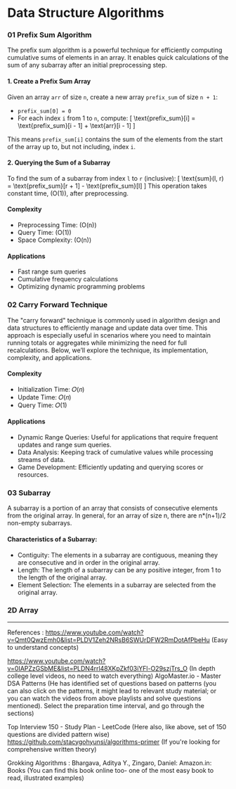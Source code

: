 # Data Structure Algorithms 

### 01 Prefix Sum Algorithm

The prefix sum algorithm is a powerful technique for efficiently computing cumulative sums of elements in an array. It enables quick calculations of the sum of any subarray after an initial preprocessing step.

#### 1. Create a Prefix Sum Array

Given an array `arr` of size `n`, create a new array `prefix_sum` of size `n + 1`:

- `prefix_sum[0] = 0`
- For each index `i` from 1 to `n`, compute:
  \[
  \text{prefix\_sum}[i] = \text{prefix\_sum}[i - 1] + \text{arr}[i - 1]
  \]
  
This means `prefix_sum[i]` contains the sum of the elements from the start of the array up to, but not including, index `i`.

#### 2. Querying the Sum of a Subarray

To find the sum of a subarray from index `l` to `r` (inclusive):
\[
\text{sum}(l, r) = \text{prefix\_sum}[r + 1] - \text{prefix\_sum}[l]
\]
This operation takes constant time, \(O(1)\), after preprocessing.

#### Complexity

- Preprocessing Time: \(O(n)\)
- Query Time: \(O(1)\)
- Space Complexity: \(O(n)\)

#### Applications

- Fast range sum queries
- Cumulative frequency calculations
- Optimizing dynamic programming problems

### 02 Carry Forward Technique

The "carry forward" technique is commonly used in algorithm design and data structures to efficiently manage and update data over time. This approach is especially useful in scenarios where you need to maintain running totals or aggregates while minimizing the need for full recalculations. Below, we’ll explore the technique, its implementation, complexity, and applications.

#### Complexity 
 - Initialization Time: 𝑂(𝑛)
 - Update Time: 𝑂(𝑛)
 - Query Time: 𝑂(1)
   
#### Applications
 - Dynamic Range Queries: Useful for applications that require frequent updates and range sum queries.
 - Data Analysis: Keeping track of cumulative values while processing streams of data.
 - Game Development: Efficiently updating and querying scores or resources.

### 03 Subarray

A subarray is a portion of an array that consists of consecutive elements from the original array.
In general, for an array of size n, there are n*(n+1)/2 non-empty subarrays.

#### Characteristics of a Subarray:
 - Contiguity: The elements in a subarray are contiguous, meaning they are consecutive and in order in the original array.
 - Length: The length of a subarray can be any positive integer, from 1 to the length of the original array.
 - Element Selection: The elements in a subarray are selected from the original array.

### 2D Array




----------
References : 
https://www.youtube.com/watch?v=Qmt0QwzEmh0&list=PLDV1Zeh2NRsB6SWUrDFW2RmDotAfPbeHu (Easy to understand concepts)

https://www.youtube.com/watch?v=0IAPZzGSbME&list=PLDN4rrl48XKpZkf03iYFl-O29szjTrs_O (In depth college level videos, no need to watch everything)
AlgoMaster.io - Master DSA Patterns (He has identified set of questions based on patterns (you can also click on the patterns, it might lead to relevant study material; or you can watch the videos from above playlists and solve questions mentioned). Select the preparation time interval, and go through the sections)

Top Interview 150 - Study Plan - LeetCode (Here also, like above, set of 150 questions are divided pattern wise)
https://github.com/stacygohyunsi/algorithms-primer (If you're looking for comprehensive written theory)

Grokking Algorithms : Bhargava, Aditya Y., Zingaro, Daniel: Amazon.in: Books (You can find this book online too- one of the most easy book to read, illustrated examples)
